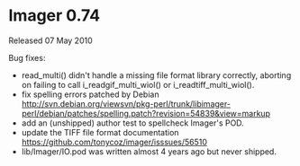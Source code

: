 # Imager 0.74

Released 07 May 2010

Bug fixes:
- read_multi() didn't handle a missing file format library correctly, aborting on failing to call i_readgif_multi_wiol() or i_readtiff_multi_wiol(). 
- fix spelling errors patched by Debian http://svn.debian.org/viewsvn/pkg-perl/trunk/libimager-perl/debian/patches/spelling.patch?revision=54839&view=markup 
- add an (unshipped) author test to spellcheck Imager's POD. 
- update the TIFF file format documentation https://github.com/tonycoz/imager/isssues/56510 
- lib/Imager/IO.pod was written almost 4 years ago but never shipped.